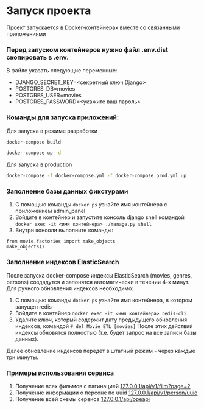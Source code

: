 # Запуск проекта

Проект запускается в Docker-контейнерах вместе со связанными приложениями

### Перед запуском контейнеров нужно файл .env.dist скопировать в .env.
В файле указать следующие переменные:
- DJANGO_SECRET_KEY=<секретный ключ Django>
- POSTGRES_DB=movies
- POSTGRES_USER=movies
- POSTGRES_PASSWORD=<укажите ваш пароль>

### Команды для запуска приложений:
Для запуска в режиме разработки
```bash
docker-compose build
```
```bash
docker-compose up -d
```

Для запуска в production
```bash
docker-compose -f docker-compose.yml -f docker-compose.prod.yml up
```


### Заполнение базы данных фикстурами
1. С помощью команды ```docker ps``` узнайте имя контейнера c приложением admin_panel
2. Войдите в контейнер и запустите консоль django shell командой ```docker exec -it <имя контейнера> ./manage.py shell```
4. Внутри консоли выполните команды:
```
from movie.factories import make_objects
make_objects()
```

### Заполнение индексов ElasticSearch
После запуска docker-compose индексы ElasticSearch (movies, genres, persons) создадутся и запонятся автоматически в течении 4-х минут.
Для ручного обновления индексов необходимо:
1. С помощью команды ```docker ps``` узнайте имя контейнера, в котором запущен redis
2. Войдите в контейнер ```docker exec -it <имя контейнера> redis-cli```
3. Удалите ключ, который содержит дату предыдущего обновления индексов, командой ```# del Movie_ETL [movies]```
После этих действий индексы обновятся полностью (т.е. будет запрос на все записи базы данных).

Далее обновление индексов передёт в штатный режим - через каждые три минуты.

### Примеры использования сервиса
1. Получение всех фильмов с пагинацией [127.0.0.1/api/v1/film?page=2](127.0.0.1/api/v1/film?page=2)
2. Получение информации о персоне по uuid [127.0.0.1/api/v1/person/uuid](127.0.0.1/api/v1/person/02ca6d8d-a96e-4890-a113-5f145acd45b1)
3. Получение всей схемы сервиса [127.0.0.1/api/opeapi](127.0.0.1/api/opeapi)